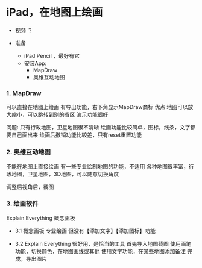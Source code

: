 # iPad，在地图上绘画

- 视频 ？

- 准备
    - iPad Pencil ，最好有它
    - 安装App:
        - MapDraw
        - 奥维互动地图

### 1. MapDraw
可以直接在地图上绘画
有导出功能，右下角显示MapDraw商标
优点
地图可以放大缩小，可以跳转到别的省区
演示功能很好

问题:
只有行政地图，卫星地图很不清晰
绘画功能比较简单，图标，线条，文字都要自己画出来
绘画后撤销功能比较差，只有reset重置功能

### 2. 奥维互动地图
不能在地图上直接绘画
有一些专业绘制地图的功能，不适用
各种地图很丰富，行政地图，卫星地图，3D地图，可以随意切换角度

调整后视角后，截图

### 3. 绘画软件
Explain Everything
概念画板

- 3.1 概念画板
专业绘画
但没有【添加文字】【添加图标】功能

- 3.2 Explain Everything
很好用，是恰当的工具
首先导入地图截图
使用画笔功能，切换颜色，在地图画线或其他
使用文字功能，在某些地图添加备注
完成，导出图片